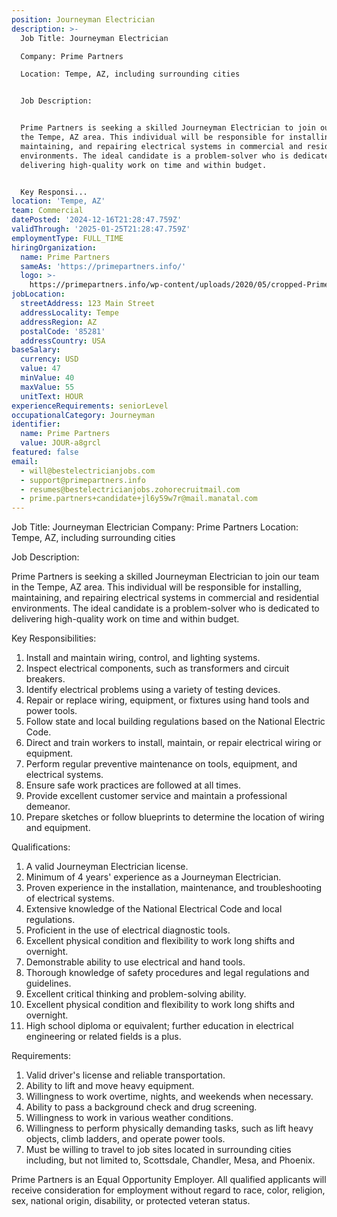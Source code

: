 ```yaml
---
position: Journeyman Electrician
description: >-
  Job Title: Journeyman Electrician

  Company: Prime Partners

  Location: Tempe, AZ, including surrounding cities 


  Job Description: 


  Prime Partners is seeking a skilled Journeyman Electrician to join our team in
  the Tempe, AZ area. This individual will be responsible for installing,
  maintaining, and repairing electrical systems in commercial and residential
  environments. The ideal candidate is a problem-solver who is dedicated to
  delivering high-quality work on time and within budget. 


  Key Responsi...
location: 'Tempe, AZ'
team: Commercial
datePosted: '2024-12-16T21:28:47.759Z'
validThrough: '2025-01-25T21:28:47.759Z'
employmentType: FULL_TIME
hiringOrganization:
  name: Prime Partners
  sameAs: 'https://primepartners.info/'
  logo: >-
    https://primepartners.info/wp-content/uploads/2020/05/cropped-Prime-Partners-Logo-NO-BG-1-1.png
jobLocation:
  streetAddress: 123 Main Street
  addressLocality: Tempe
  addressRegion: AZ
  postalCode: '85281'
  addressCountry: USA
baseSalary:
  currency: USD
  value: 47
  minValue: 40
  maxValue: 55
  unitText: HOUR
experienceRequirements: seniorLevel
occupationalCategory: Journeyman
identifier:
  name: Prime Partners
  value: JOUR-a8grcl
featured: false
email:
  - will@bestelectricianjobs.com
  - support@primepartners.info
  - resumes@bestelectricianjobs.zohorecruitmail.com
  - prime.partners+candidate+jl6y59w7r@mail.manatal.com
---
```




Job Title: Journeyman Electrician
Company: Prime Partners
Location: Tempe, AZ, including surrounding cities 

Job Description: 

Prime Partners is seeking a skilled Journeyman Electrician to join our team in the Tempe, AZ area. This individual will be responsible for installing, maintaining, and repairing electrical systems in commercial and residential environments. The ideal candidate is a problem-solver who is dedicated to delivering high-quality work on time and within budget. 

Key Responsibilities:

1. Install and maintain wiring, control, and lighting systems.
2. Inspect electrical components, such as transformers and circuit breakers.
3. Identify electrical problems using a variety of testing devices.
4. Repair or replace wiring, equipment, or fixtures using hand tools and power tools.
5. Follow state and local building regulations based on the National Electric Code.
6. Direct and train workers to install, maintain, or repair electrical wiring or equipment.
7. Perform regular preventive maintenance on tools, equipment, and electrical systems.
8. Ensure safe work practices are followed at all times.
9. Provide excellent customer service and maintain a professional demeanor.
10. Prepare sketches or follow blueprints to determine the location of wiring and equipment.

Qualifications:

1. A valid Journeyman Electrician license.
2. Minimum of 4 years' experience as a Journeyman Electrician.
3. Proven experience in the installation, maintenance, and troubleshooting of electrical systems.
4. Extensive knowledge of the National Electrical Code and local regulations.
5. Proficient in the use of electrical diagnostic tools.
6. Excellent physical condition and flexibility to work long shifts and overnight.
7. Demonstrable ability to use electrical and hand tools.
8. Thorough knowledge of safety procedures and legal regulations and guidelines.
9. Excellent critical thinking and problem-solving ability.
10. Excellent physical condition and flexibility to work long shifts and overnight.
11. High school diploma or equivalent; further education in electrical engineering or related fields is a plus.

Requirements: 

1. Valid driver's license and reliable transportation.
2. Ability to lift and move heavy equipment.
3. Willingness to work overtime, nights, and weekends when necessary.
4. Ability to pass a background check and drug screening.
5. Willingness to work in various weather conditions.
6. Willingness to perform physically demanding tasks, such as lift heavy objects, climb ladders, and operate power tools.
7. Must be willing to travel to job sites located in surrounding cities including, but not limited to, Scottsdale, Chandler, Mesa, and Phoenix.

Prime Partners is an Equal Opportunity Employer. All qualified applicants will receive consideration for employment without regard to race, color, religion, sex, national origin, disability, or protected veteran status.
